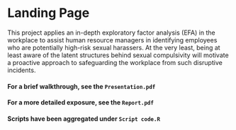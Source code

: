 # Landing Page
This project applies an in-depth exploratory factor analysis (EFA) in the workplace to assist human resource managers in identifying employees who are potentially high-risk sexual harassers. At the very least, being at least aware of the latent structures behind sexual compulsivity will motivate a proactive approach to safeguarding the workplace from such disruptive incidents.

#### For a brief walkthrough, see the `Presentation.pdf`

#### For a more detailed exposure, see the `Report.pdf`

#### Scripts have been aggregated under `Script code.R` 
